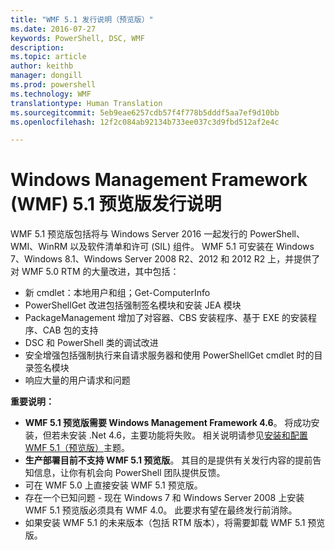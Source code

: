 ```yaml
---
title: "WMF 5.1 发行说明（预览版）"
ms.date: 2016-07-27
keywords: PowerShell, DSC, WMF
description: 
ms.topic: article
author: keithb
manager: dongill
ms.prod: powershell
ms.technology: WMF
translationtype: Human Translation
ms.sourcegitcommit: 5eb9eae6257cdb57f4f778b5dddf5aa7ef9d10bb
ms.openlocfilehash: 12f2c084ab92134b733ee037c3d9fbd512af2e4c

---
```


# Windows Management Framework (WMF) 5.1 预览版发行说明 #

WMF 5.1 预览版包括将与 Windows Server 2016 一起发行的 PowerShell、WMI、WinRM 以及软件清单和许可 (SIL) 组件。 WMF 5.1 可安装在 Windows 7、Windows 8.1、Windows Server 2008 R2、2012 和 2012 R2 上，并提供了对 WMF 5.0 RTM 的大量改进，其中包括：

- 新 cmdlet：本地用户和组；Get-ComputerInfo
- PowerShellGet 改进包括强制签名模块和安装 JEA 模块
- PackageManagement 增加了对容器、CBS 安装程序、基于 EXE 的安装程序、CAB 包的支持
- DSC 和 PowerShell 类的调试改进
- 安全增强包括强制执行来自请求服务器和使用 PowerShellGet cmdlet 时的目录签名模块
- 响应大量的用户请求和问题

**重要说明：**

- **WMF 5.1 预览版需要 Windows Management Framework 4.6**。 将成功安装，但若未安装 .Net 4.6，主要功能将失败。 相关说明请参见[安装和配置 WMF 5.1（预览版）](https://msdn.microsoft.com/en-us/powershell/wmf/5.1/install-configure)主题。 
- **生产部署目前不支持 WMF 5.1 预览版**。 其目的是提供有关发行内容的提前告知信息，让你有机会向 PowerShell 团队提供反馈。
- 可在 WMF 5.0 上直接安装 WMF 5.1 预览版。
- 存在一个已知问题 - 现在 Windows 7 和 Windows Server 2008 上安装 WMF 5.1 预览版必须具有 WMF 4.0。 此要求有望在最终发行前消除。
- 如果安装 WMF 5.1 的未来版本（包括 RTM 版本），将需要卸载 WMF 5.1 预览版。



<!--HONumber=Jul16_HO5-->



